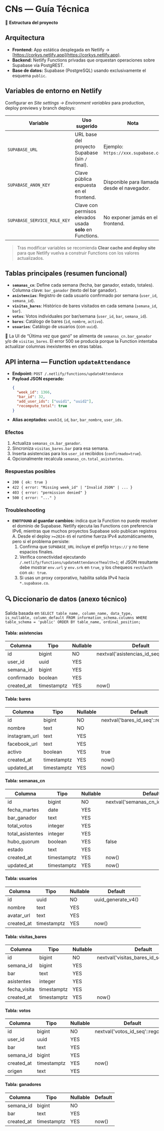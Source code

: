# CNs — Guía Técnica

📖 **Estructura del proyecto**

## Arquitectura
- **Frontend:** App estática desplegada en Netlify → [https://corkys.netlify.app](https://corkys.netlify.app).
- **Backend:** Netlify Functions privadas que orquestan operaciones sobre Supabase vía PostgREST.
- **Base de datos:** Supabase (PostgreSQL) usando exclusivamente el esquema `public`.

## Variables de entorno en Netlify
Configurar en *Site settings → Environment variables* para production, deploy previews y branch deploys:

| Variable | Uso sugerido | Nota |
|----------|--------------|------|
| `SUPABASE_URL` | URL base del proyecto Supabase (sin `/` final). | Ejemplo: `https://xxx.supabase.co`. |
| `SUPABASE_ANON_KEY` | Clave pública expuesta en el frontend. | Disponible para llamadas desde el navegador. |
| `SUPABASE_SERVICE_ROLE_KEY` | Clave con permisos elevados usada **solo** en Functions. | No exponer jamás en el frontend. |

> Tras modificar variables se recomienda **Clear cache and deploy site** para que Netlify vuelva a construir Functions con los valores actualizados.

## Tablas principales (resumen funcional)
- **`semanas_cn`**: Define cada semana (fecha, bar ganador, estado, totales). Columna clave: `bar_ganador` (texto del bar ganador).
- **`asistencias`**: Registro de cada usuario confirmado por semana (`user_id`, `semana_id`).
- **`visitas_bares`**: Histórico de bares visitados en cada semana (`semana_id`, `bar`).
- **`votos`**: Votos individuales por bar/semana (`user_id`, `bar`, `semana_id`).
- **`bares`**: Catálogo de bares (`id`, `nombre`, `activo`).
- **`usuarios`**: Catálogo de usuarios (con `uuid`).

🔑 La UI de “Última vez que ganó” se alimenta de `semanas_cn.bar_ganador` y/o de `visitas_bares`. El error 500 se producía porque la Function intentaba actualizar columnas inexistentes en otras tablas.

## API interna — Function `updateAttendance`
- **Endpoint:** `POST /.netlify/functions/updateAttendance`
- **Payload JSON esperado:**
  ```json
  {
    "week_id": 1366,
    "bar_id": 32,
    "add_user_ids": ["uuid1", "uuid2"],
    "recompute_total": true
  }
  ```
- **Alias aceptados:** `weekId`, `id`, `bar`, `bar_nombre`, `user_ids`.

### Efectos
1. Actualiza `semanas_cn.bar_ganador`.
2. Sincroniza `visitas_bares.bar` para esa semana.
3. Inserta asistencias para los `user_id` recibidos (`confirmado=true`).
4. Opcionalmente recalcula `semanas_cn.total_asistentes`.

### Respuestas posibles
- `200 { ok: true }`
- `422 { error: "Missing week_id" | "Invalid JSON" | ... }`
- `403 { error: "permission denied" }`
- `500 { error: "..." }`

### Troubleshooting
- **`ENOTFOUND` al guardar cambios:** indica que la Function no puede resolver el dominio de Supabase. Netlify ejecuta las
  Functions con preferencia IPv6, mientras que muchos proyectos Supabase solo publican registros A. Desde el deploy `>=2024-05`
  el runtime fuerza IPv4 automáticamente, pero si el problema persiste:
  1. Confirma que `SUPABASE_URL` incluye el prefijo `https://` y no tiene espacios finales.
  2. Verifica conectividad ejecutando `/.netlify/functions/updateAttendance?health=1`; el JSON resultante debe mostrar `env.url`
     y `env.srk` en `true`, y los chequeos `rest`/`auth` con `ok: true`.
  3. Si usas un proxy corporativo, habilita salida IPv4 hacia `*.supabase.co`.

## 🔍 Diccionario de datos (anexo técnico)
Salida basada en `SELECT table_name, column_name, data_type, is_nullable, column_default FROM information_schema.columns WHERE table_schema = 'public' ORDER BY table_name, ordinal_position;`

#### Tabla: asistencias
| Columna    | Tipo        | Nullable | Default                                    |
|------------|-------------|----------|--------------------------------------------|
| id         | bigint      | NO       | nextval('asistencias_id_seq'::regclass)     |
| user_id    | uuid        | YES      |                                            |
| semana_id  | bigint      | YES      |                                            |
| confirmado | boolean     | YES      |                                            |
| created_at | timestamptz | YES      | now()                                      |

#### Tabla: bares
| Columna        | Tipo        | Nullable | Default                                 |
|----------------|-------------|----------|-----------------------------------------|
| id             | bigint      | NO       | nextval('bares_id_seq'::regclass)       |
| nombre         | text        | NO       |                                         |
| instagram_url  | text        | YES      |                                         |
| facebook_url   | text        | YES      |                                         |
| activo         | boolean     | YES      | true                                    |
| created_at     | timestamptz | YES      | now()                                   |
| updated_at     | timestamptz | YES      | now()                                   |

#### Tabla: semanas_cn
| Columna          | Tipo        | Nullable | Default                                       |
|------------------|-------------|----------|-----------------------------------------------|
| id               | bigint      | NO       | nextval('semanas_cn_id_seq'::regclass)        |
| fecha_martes     | date        | YES      |                                               |
| bar_ganador      | text        | YES      |                                               |
| total_votos      | integer     | YES      |                                               |
| total_asistentes | integer     | YES      |                                               |
| hubo_quorum      | boolean     | YES      | false                                         |
| estado           | text        | YES      |                                               |
| created_at       | timestamptz | YES      | now()                                         |
| updated_at       | timestamptz | YES      | now()                                         |

#### Tabla: usuarios
| Columna    | Tipo        | Nullable | Default                               |
|------------|-------------|----------|---------------------------------------|
| id         | uuid        | NO       | uuid_generate_v4()                    |
| nombre     | text        | YES      |                                       |
| avatar_url | text        | YES      |                                       |
| created_at | timestamptz | YES      | now()                                 |

#### Tabla: visitas_bares
| Columna      | Tipo        | Nullable | Default                                       |
|--------------|-------------|----------|-----------------------------------------------|
| id           | bigint      | NO       | nextval('visitas_bares_id_seq'::regclass)     |
| semana_id    | bigint      | YES      |                                               |
| bar          | text        | YES      |                                               |
| asistentes   | integer     | YES      |                                               |
| fecha_visita | timestamptz | YES      |                                               |
| created_at   | timestamptz | YES      | now()                                         |

#### Tabla: votos
| Columna    | Tipo        | Nullable | Default                                 |
|------------|-------------|----------|-----------------------------------------|
| id         | bigint      | NO       | nextval('votos_id_seq'::regclass)       |
| user_id    | uuid        | YES      |                                         |
| bar        | text        | YES      |                                         |
| semana_id  | bigint      | YES      |                                         |
| created_at | timestamptz | YES      | now()                                   |
| origen     | text        | YES      |                                         |

#### Tabla: ganadores
| Columna    | Tipo        | Nullable | Default |
|------------|-------------|----------|---------|
| semana_id  | bigint      | NO       |         |
| bar        | text        | YES      |         |
| created_at | timestamptz | YES      | now()   |

